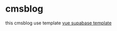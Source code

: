 # cmsblog

this cmsblog use template [vue supabase template](https://github.com/nursyah21/vue-supabase-template)

